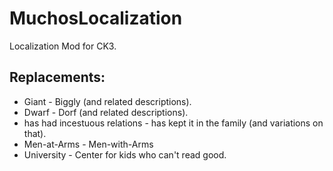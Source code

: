 # MuchosLocalization
Localization Mod for CK3.

## Replacements:
* Giant - Biggly (and related descriptions).
* Dwarf - Dorf (and related descriptions).
* has had incestuous relations - has kept it in the family (and variations on that).
* Men-at-Arms - Men-with-Arms
* University - Center for kids who can't read good.



